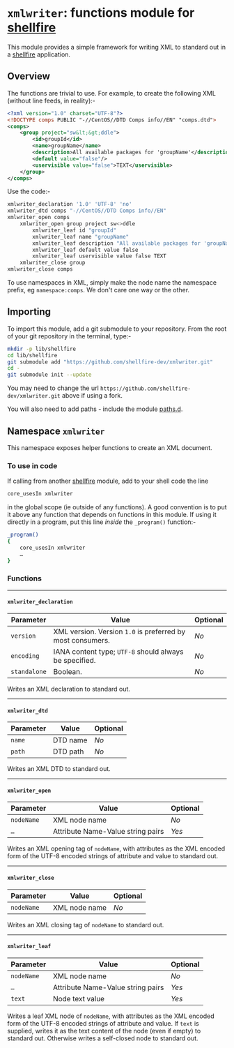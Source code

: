 # `xmlwriter`: functions module for [shellfire]

This module provides a simple framework for writing XML to standard out in a [shellfire] application.

## Overview

The functions are trivial to use. For example, to create the following XML (without line feeds, in reality):-
```xml
<?xml version="1.0" charset="UTF-8"?>
<!DOCTYPE comps PUBLIC "-//CentOS//DTD Comps info//EN" "comps.dtd">
<comps>
	<group project="sw&lt;&gt;ddle">
		<id>groupId</id>
		<name>groupName</name>
		<description>All available packages for 'groupName'</description>
		<default value="false"/>
		<uservisible value="false">TEXT</uservisible>
	</group>
</comps>
```

Use the code:-

```bash
xmlwriter_declaration '1.0' 'UTF-8' 'no'
xmlwriter_dtd comps "-//CentOS//DTD Comps info//EN"
xmlwriter_open comps
	xmlwriter_open group project sw<>ddle
		xmlwriter_leaf id "groupId"
		xmlwriter_leaf name "groupName"
		xmlwriter_leaf description "All available packages for 'groupName'"
		xmlwriter_leaf default value false
		xmlwriter_leaf uservisible value false TEXT
	xmlwriter_close group
xmlwriter_close comps
```

To use namespaces in XML, simply make the node name the namespace prefix, eg `namespace:comps`. We don't care one way or the other.

## Importing

To import this module, add a git submodule to your repository. From the root of your git repository in the terminal, type:-
```bash
mkdir -p lib/shellfire
cd lib/shellfire
git submodule add "https://github.com/shellfire-dev/xmlwriter.git"
cd -
git submodule init --update
```

You may need to change the url `https://github.com/shellfire-dev/xmlwriter.git` above if using a fork.

You will also need to add paths - include the module [paths.d].

## Namespace `xmlwriter`

This namespace exposes helper functions to create an XML document.

### To use in code

If calling from another [shellfire] module, add to your shell code the line
```bash
core_usesIn xmlwriter
```
in the global scope (ie outside of any functions). A good convention is to put it above any function that depends on functions in this module. If using it directly in a program, put this line _inside_ the `_program()` function:-

```bash
_program()
{
	core_usesIn xmlwriter
	…
}
```

### Functions

***
#### `xmlwriter_declaration`

|Parameter|Value|Optional|
|---------|-----|--------|
|`version`|XML version. Version `1.0` is preferred by most consumers.|_No_|
|`encoding`|IANA content type; `UTF-8` should always be specified.|_No_|
|`standalone`|Boolean.|_No_|

Writes an XML declaration to standard out.

***
#### `xmlwriter_dtd`

|Parameter|Value|Optional|
|---------|-----|--------|
|`name`|DTD name|_No_|
|`path`|DTD path|_No_|

Writes an XML DTD to standard out.

***
#### `xmlwriter_open`

|Parameter|Value|Optional|
|---------|-----|--------|
|`nodeName`|XML node name|_No_|
|`…`|Attribute Name-Value string pairs|_Yes_|

Writes an XML opening tag of `nodeName`, with attributes as the XML encoded form of the UTF-8 encoded strings of attribute and value to standard out.


***
#### `xmlwriter_close`

|Parameter|Value|Optional|
|---------|-----|--------|
|`nodeName`|XML node name|_No_|

Writes an XML closing tag of `nodeName` to standard out.


***
#### `xmlwriter_leaf`

|Parameter|Value|Optional|
|---------|-----|--------|
|`nodeName`|XML node name|_No_|
|`…`|Attribute Name-Value string pairs|_Yes_|
|`text`|Node text value|_Yes_|

Writes a leaf XML node of `nodeName`, with attributes as the XML encoded form of the UTF-8 encoded strings of attribute and value. If `text` is supplied, writes it as the text content of the node (even if empty) to standard out. Otherwise writes a self-closed node to standard out.


[RFC 3986]: https://tools.ietf.org/html/rfc3986 "RFC 3986"
[RFC 6570]: http://tools.ietf.org/html/rfc6570 "RFC 6570"
[swaddle]: https://github.com/raphaelcohn/swaddle "Swaddle homepage"
[shellfire]: https://github.com/shellfire-dev "shellfire homepage"
[core]: https://github.com/shellfire-dev/core "shellfire core module homepage"
[paths.d]: https://github.com/shellfire-dev/paths.d "paths.d shellfire module homepage"
[github api]: https://github.com/shellfire-dev/github "github shellfire module homepage"
[jsonwriter]: https://github.com/shellfire-dev/jsonwriter "jsonwriter shellfire module homepage"
[jsonreader]: https://github.com/shellfire-dev/jsonreader "jsonreader shellfire module homepage"
[xmlwriter]: https://github.com/shellfire-dev/xmlwriter "xmlwriter shellfire module homepage"
[unicode]: https://github.com/shellfire-dev/unicode "unicode shellfire module homepage"
[version]: https://github.com/shellfire-dev/version "version shellfire module homepage"
